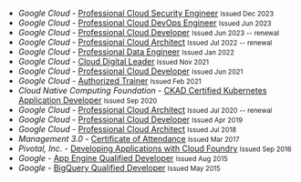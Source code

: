 - *Google Cloud* - [Professional Cloud Security Engineer](https://google.accredible.com/6de2dca0-67d3-44ca-b30c-d7342c374178)
 <small>Issued Dec 2023</small>
- *Google Cloud* - [Professional Cloud DevOps Engineer](https://google.accredible.com/d86ebfcb-05cd-4897-8965-04c6870b15c7)
 <small>Issued Jun 2023</small>
 - *Google Cloud* - [Professional Cloud Developer](https://google.accredible.com/6e302930-0ef8-43d7-a049-205d61171553)
 <small>Issued Jun 2023 -- renewal</small>
- *Google Cloud* - [Professional Cloud Architect](https://www.credential.net/d6fbe7f9-cb56-4455-81a9-15c2fbe83ea1)
 <small>Issued Jul 2022 -- renewal</small>
- *Google Cloud* - [Professional Data Engineer](https://www.credential.net/fefd57de-0179-4216-9ccf-76896705645e)
 <small>Issued Jan 2022</small>
 - *Google Cloud* - [Cloud Digital Leader](https://www.credential.net/7f1bcdb8-dc7c-4826-88b5-31dc895fe5c8)
 <small>Issued Nov 2021</small>
- *Google Cloud* - [Professional Cloud Developer](https://www.credential.net/6e302930-0ef8-43d7-a049-205d61171553)
 <small>Issued Jun 2021</small>
- *Google Cloud* - [Authorized Trainer](https://www.credential.net/8ad52537-871a-4d31-a9f6-e023738131ac)
<small>Issued Feb 2021</small>
- *Cloud Native Computing Foundation* - [CKAD Certified Kubernetes Application Developer](https://www.credly.com/badges/13af36be-b0f9-4b08-9dd0-f67fc972c6ea)
<small>Issued Sep 2020</small>
- *Google Cloud* - [Professional Cloud Architect](https://www.credential.net/d6fbe7f9-cb56-4455-81a9-15c2fbe83ea1)
 <small>Issued Jul 2020 -- renewal</small>
 - *Google Cloud* - [Professional Cloud Developer](https://drive.google.com/file/d/1MMrD0JDyCiKHF3LOTM4WKpxRnDHuxqvI/view?usp=sharing)
 <small>Issued Apr 2019</small>
- *Google Cloud* - [Professional Cloud Architect](https://www.credential.net/d6fbe7f9-cb56-4455-81a9-15c2fbe83ea1)
 <small>Issued Jul 2018</small>
- *Management 3.0* - [Certificate of Attendance](https://drive.google.com/file/d/1sKpG2yIjZ1yEDzIgSCCVcloCE1WeGd6j/view?usp=share_link)
<small>Issued Mar 2017</small>
- *Pivotal, Inc.* - [Developing Applications with Cloud Foundry](https://drive.google.com/file/d/0Bx5mRU2mXdx0Q0ktbXM5OVpkR3pjWkRVTlR1cEV0VkxNbDhN/view?usp=sharing&resourcekey=0-ZU5GSkhI8FEcgFyWuHFFbg) <small>Issued Sep 2016</small>
- *Google* - [App Engine Qualified Developer](https://drive.google.com/file/d/0Bx5mRU2mXdx0OC1xdUY3VVppVjg/view?usp=sharing&resourcekey=0-MpTWbRMrEXoV02PzsNrEpw) <small>Issued Aug 2015</small>
- *Google* - [BigQuery Qualified Developer](https://drive.google.com/file/d/0Bx5mRU2mXdx0eTlvYmhoYlppdWs/view?usp=sharing&resourcekey=0-FQCec1XVcFv90gT2uPXgYQ) <small>Issued May 2015</small>
